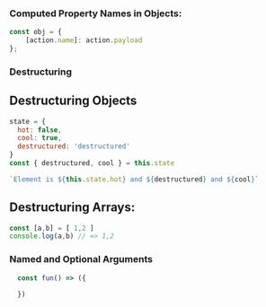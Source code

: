 ### Computed Property Names in Objects:

```js
const obj = {
    [action.name]: action.payload
};
```

### Destructuring

## Destructuring Objects
```js
state = {
  hot: false,
  cool: true,
  destructured: 'destructured'
}
const { destructured, cool } = this.state

`Element is ${this.state.hot} and ${destructured} and ${cool}`
```
## Destructuring Arrays:

```js
const [a,b] = [ 1,2 ]
console.log(a,b) // => 1,2
```

### Named and Optional Arguments 

```js
  const fun() => ({ 
  
  })
```
